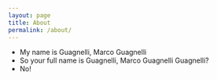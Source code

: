 ```yaml
---
layout: page
title: About
permalink: /about/
---
```


- My name is Guagnelli, Marco Guagnelli
- So your full name is Guagnelli, Marco Guagnelli Guagnelli?
- No!
